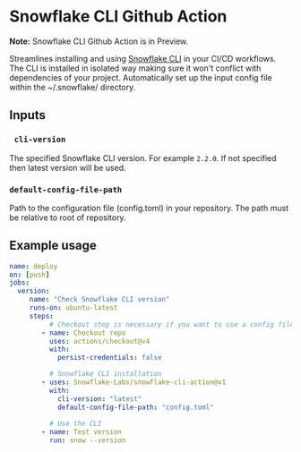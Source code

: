 # Snowflake CLI Github Action

**Note:** Snowflake CLI Github Action is in Preview.

Streamlines installing and using [Snowflake CLI](https://docs.snowflake.com/developer-guide/snowflake-cli-v2/index) in your CI/CD workflows. The CLI is installed in 
isolated way making sure it won't conflict with dependencies of your project.  Automatically set up 
the input config file within the ~/.snowflake/ directory.


## Inputs

### ` cli-version`

The specified Snowflake CLI version. For example `2.2.0`. If not specified then latest version will be used.


### `default-config-file-path`

Path to the configuration file (config.toml) in your repository. The path must be relative to root of repository.


## Example usage

```yaml
name: deploy
on: [push]
jobs:
  version:
     name: "Check Snowflake CLI version"
     runs-on: ubuntu-latest
     steps:
          # Checkout step is necessary if you want to use a config file from your repo
        - name: Checkout repo
          uses: actions/checkout@v4
          with:
            persist-credentials: false

          # Snowflake CLI installation
        - uses: Snowflake-Labs/snowflake-cli-action@v1
          with:
            cli-version: "latest"
            default-config-file-path: "config.toml"
        
          # Use the CLI
        - name: Test version
          run: snow --version
```
